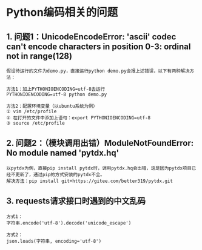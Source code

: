 # Python编码相关的问题

## 1. 问题1：UnicodeEncodeError: 'ascii' codec can't encode characters in position 0-3: ordinal not in range(128)

```
假设待运行的文件为demo.py，直接运行python demo.py会报上述错误，以下有两种解决方法：

方法1：加上PYTHONIOENCODING=utf-8去运行
PYTHONIOENCODING=utf-8 python demo.py

方法2：配置环境变量（以ubuntu系统为例）
① vim /etc/profile 
② 在打开的文件中添加上语句：export PYTHONIOENCODING=utf-8
③ source /etc/profile
```

## 2. 问题2：（模块调用出错）ModuleNotFoundError: No module named 'pytdx.hq'

```
以pytdx为例，直接pip install pytdx时，调用pytdx.hq会出错，这是因为pytdx项目已经不更新了，通过pip的方式安装的pytdx不全。
解决方法：pip install git+https://gitee.com/better319/pytdx.git
```

## 3. requests请求接口时遇到的中文乱码

```
方式1：
字符串.encode('utf-8').decode('unicode_escape')

方式2：
json.loads(字符串, encoding='utf-8')
```
